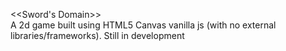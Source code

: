 <<Sword's Domain>>  
A 2d game built using HTML5 Canvas vanilla js (with no external libraries/frameworks).
Still in development
<!--  -->
